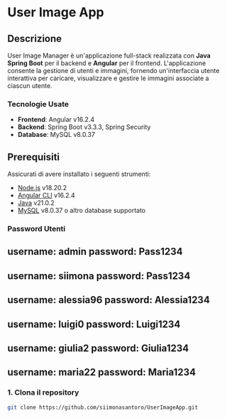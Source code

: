 # User Image App

## Descrizione
User Image Manager è un'applicazione full-stack realizzata con **Java Spring Boot** per il backend e **Angular** per il frontend. L'applicazione consente la gestione di utenti e immagini, fornendo un'interfaccia utente interattiva per caricare, visualizzare e gestire le immagini associate a ciascun utente.

### Tecnologie Usate
- **Frontend**: Angular v16.2.4
- **Backend**: Spring Boot v3.3.3, Spring Security
- **Database**: MySQL v8.0.37

## Prerequisiti
Assicurati di avere installato i seguenti strumenti:
- [Node.js](https://nodejs.org/) v18.20.2
- [Angular CLI](https://angular.io/cli) v16.2.4
- [Java](https://www.oracle.com/java/technologies/javase-jdk17-downloads.html) v21.0.2
- [MySQL](https://www.mysql.com/) v8.0.37 o altro database supportato

### Password Utenti
username: admin
password: Pass1234
---------------------
username: siimona
password: Pass1234
--------------------
username: alessia96
password: Alessia1234
--------------------
username: luigi0
password: Luigi1234
--------------------
username: giulia2
password: Giulia1234
--------------------
username: maria22
password: Maria1234
--------------------

### 1. Clona il repository
```bash
git clone https://github.com/siimonasantoro/UserImageApp.git
